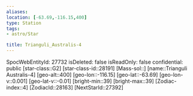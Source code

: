 ```yaml
---
aliases: 
location: [-63.69,-116.15,400]
type: Station
tags:
- astro/Star

title: Trianguli_Australis-4
---
```

SpocWebEntityId: 27732
isDeleted: false
isReadOnly: false
confidential: public
[star-class::G2]
[star-class-id::28191]
[Mass-sol::]
[name::Trianguli Australis-4]
[geo-alt::400]
[geo-lon::-116.15]
[geo-lat::-63.69]
[geo-lon-v::0.001]
[geo-lat-v::-0.01]
[bright-min::39]
[bright-max::39]
[Zodiac-index::4]
[ZodiacId::28163]
[NextStarId::27392]



